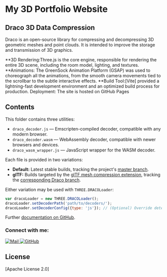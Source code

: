 # My 3D Portfolio Website

## Draco 3D Data Compression

Draco is an open-source library for compressing and decompressing 3D geometric meshes and point clouds. It is intended to improve the storage and transmission of 3D graphics.

**3D Rendering:Three.js is the core engine, responsible for rendering the entire 3D scene, including the room model, lighting, and textures.
**Animations: The GreenSock Animation Platform (GSAP) was used to choreograph all the animations, from the smooth camera movements tied to the scrollbar to the subtle interactive effects.
**Build Tool:[Vite] provided a lightning-fast development environment and an optimized build process for production.
Deployment: The site is hosted on GitHub Pages



## Contents

This folder contains three utilities:

* `draco_decoder.js` — Emscripten-compiled decoder, compatible with any modern browser.
* `draco_decoder.wasm` — WebAssembly decoder, compatible with newer browsers and devices.
* `draco_wasm_wrapper.js` — JavaScript wrapper for the WASM decoder.

Each file is provided in two variations:

* **Default:** Latest stable builds, tracking the project's [master branch](https://github.com/google/draco).
* **glTF:** Builds targeted by the [glTF mesh compression extension](https://github.com/KhronosGroup/glTF/tree/master/extensions/2.0/Khronos/KHR_draco_mesh_compression), tracking the [corresponding Draco branch](https://github.com/google/draco/tree/gltf_2.0_draco_extension).

Either variation may be used with `THREE.DRACOLoader`:

```js
var dracoLoader = new THREE.DRACOLoader();
dracoLoader.setDecoderPath('path/to/decoders/');
dracoLoader.setDecoderConfig({type: 'js'}); // (Optional) Override detection of WASM support.
```

Further [documentation on GitHub](https://github.com/google/draco/tree/master/javascript/example#static-loading-javascript-decoder).

<h3 align="left"> Connect with me:</h3>
<div align="left">
  <a href="mailto:ggakavishnu@gmail.com">
    <img src="https://img.shields.io/badge/Mail-Contact-informational?style=for-the-badge&logo=gmail" alt="Mail" />
  </a>
  <a href="https://github.com/jvivard">
    <img src="https://img.shields.io/badge/GitHub-Follow-blue?style=for-the-badge&logo=github" alt="GitHub" />
  </a>
</div>


## License

[Apache License 2.0]
